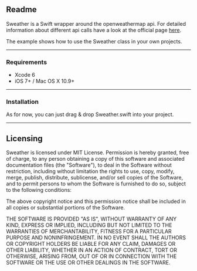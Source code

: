 ## Readme
Sweather is a Swift wrapper around the openweathermap api.
For detailed information about different api calls have a look at the official page [here](http://openweathermap.org).

The example shows how to use the Sweather class in your own projects.

---
### Requirements
+ Xcode 6
+ iOS 7+ / Mac OS X 10.9+

---
### Installation
As for now, you can just drag & drop Sweather.swift into your project.

---
## Licensing

Sweather is licensed under MIT License. Permission is hereby granted, free of charge, to any person obtaining a copy of this software and associated documentation files (the "Software"), to deal in the Software without restriction, including without limitation the rights to use, copy, modify, merge, publish, distribute, sublicense, and/or sell copies of the Software, and to permit persons to whom the Software is furnished to do so, subject to the following conditions:

The above copyright notice and this permission notice shall be included in all copies or substantial portions of the Software.

THE SOFTWARE IS PROVIDED "AS IS", WITHOUT WARRANTY OF ANY KIND, EXPRESS OR IMPLIED, INCLUDING BUT NOT LIMITED TO THE WARRANTIES OF MERCHANTABILITY, FITNESS FOR A PARTICULAR PURPOSE AND NONINFRINGEMENT. IN NO EVENT SHALL THE AUTHORS OR COPYRIGHT HOLDERS BE LIABLE FOR ANY CLAIM, DAMAGES OR OTHER LIABILITY, WHETHER IN AN ACTION OF CONTRACT, TORT OR OTHERWISE, ARISING FROM, OUT OF OR IN CONNECTION WITH THE SOFTWARE OR THE USE OR OTHER DEALINGS IN THE SOFTWARE.